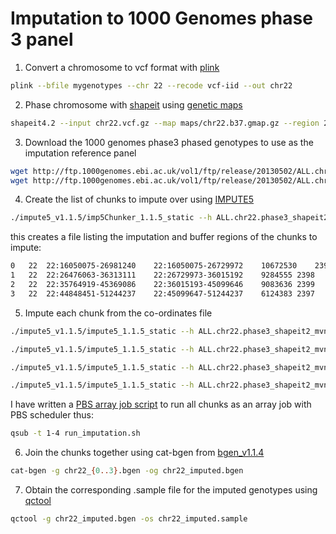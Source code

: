 # Imputation to 1000 Genomes phase 3 panel

1. Convert a chromosome to vcf format with [plink](https://www.cog-genomics.org/plink2/)

```bash
plink --bfile mygenotypes --chr 22 --recode vcf-iid --out chr22 
```
2. Phase chromosome with [shapeit](https://odelaneau.github.io/shapeit4/) using [genetic maps](https://github.com/odelaneau/shapeit4/tree/master/maps)

```bash
shapeit4.2 --input chr22.vcf.gz --map maps/chr22.b37.gmap.gz --region 22 --output chr22_phased.bcf --thread 4
```

3. Download the 1000 genomes phase3 phased genotypes to use as the imputation reference panel
```bash
wget http://ftp.1000genomes.ebi.ac.uk/vol1/ftp/release/20130502/ALL.chr{1..22}.phase3_shapeit2_mvncall_integrated_v5b.20130502.genotypes.vcf.{gz,gz.tbi}
wget http://ftp.1000genomes.ebi.ac.uk/vol1/ftp/release/20130502/ALL.chrX.phase3_shapeit2_mvncall_integrated_v1c.20130502.genotypes.vcf.{gz,gz.tbi}
```

4. Create the list of chunks to impute over using [IMPUTE5](https://jmarchini.org/software/#impute-5)

```bash
./impute5_v1.1.5/imp5Chunker_1.1.5_static --h ALL.chr22.phase3_shapeit2_mvncall_integrated_v5b.20130502.genotypes.vcf.gz --g chr22_phased.bcf --r 22 --o chr22_coordinates.txt
```
this creates a file listing the imputation and buffer regions of the chunks to impute:
```bash
0	22	22:16050075-26981240	22:16050075-26729972	10672530	2399	310082
1	22	22:26476063-36313111	22:26729973-36015192	9284555	2398	278305
2	22	22:35764919-45369086	22:36015193-45099646	9083636	2399	282447
3	22	22:44848451-51244237	22:45099647-51244237	6124383	2397	232078
```

5. Impute each chunk from the co-ordinates file
```bash
./impute5_v1.1.5/impute5_1.1.5_static --h ALL.chr22.phase3_shapeit2_mvncall_integrated_v5b.20130502.genotypes.imp5 --g chr22_phased.bcf --m maps/chr22.b37.gmap.gz --buffer 22:16050075-26981240 --r 22:16050075-26729972 --threads 4 --o chr22_0.bgen --l chr22_0.log

./impute5_v1.1.5/impute5_1.1.5_static --h ALL.chr22.phase3_shapeit2_mvncall_integrated_v5b.20130502.genotypes.imp5 --g chr22_phased.bcf --m maps/chr22.b37.gmap.gz --buffer 22:26476063-36313111 --r 22:26729973-36015192 --threads 4 --o chr22_1.bgen --l chr22_1.log

./impute5_v1.1.5/impute5_1.1.5_static --h ALL.chr22.phase3_shapeit2_mvncall_integrated_v5b.20130502.genotypes.imp5 --g chr22_phased.bcf --m maps/chr22.b37.gmap.gz --buffer 22:35764919-45369086 --r 22:36015193-45099646 --threads 4 --o chr22_2.bgen --l chr22_2.log

./impute5_v1.1.5/impute5_1.1.5_static --h ALL.chr22.phase3_shapeit2_mvncall_integrated_v5b.20130502.genotypes.imp5 --g chr22_phased.bcf --m maps/chr22.b37.gmap.gz --buffer 22:44848451-51244237 --r 22:45099647-51244237 --threads 4 --o chr22_3.bgen --l chr22_3.log
```
I have written a [PBS array job script](run_imputation.sh) to run all chunks as an array job with PBS scheduler thus:
```bash
qsub -t 1-4 run_imputation.sh
```

6. Join the chunks together using cat-bgen from [bgen_v1.1.4](https://www.well.ox.ac.uk/~gav/resources/)
```bash
cat-bgen -g chr22_{0..3}.bgen -og chr22_imputed.bgen
```

7. Obtain the corresponding .sample file for the imputed genotypes using [qctool](https://www.well.ox.ac.uk/~gav/qctool_v2/)
```bash
qctool -g chr22_imputed.bgen -os chr22_imputed.sample
```